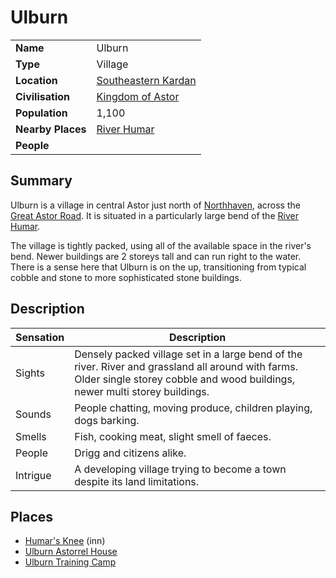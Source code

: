 # Ulburn

|||
| --- | --- |
| **Name** | Ulburn | place.4
| **Type** | Village |
| **Location** | [Southeastern Kardan](../../regions/southeastern-kardan.md) |
| **Civilisation** | [Kingdom of Astor](../../../civilisations/kingdom-of-astor/kingdom-of-astor.md) |
| **Population** | 1,100 |
| **Nearby Places** | [River Humar](../../topography/rivers-lakes/river-humar.md) |
| **People** | |

## Summary

Ulburn is a village in central Astor just north of [Northhaven](../cities/northhaven.md), across the [Great Astor Road](../../roads/great-astor-road.md). It is situated in a particularly large bend of the [River Humar](../../topography/rivers-lakes/river-humar.md).

The village is tightly packed, using all of the available space in the river's bend. Newer buildings are 2 storeys tall and can run right to the water. There is a sense here that Ulburn is on the up, transitioning from typical cobble and stone to more sophisticated stone buildings.

## Description

| Sensation | Description |
| ---- | --- |
| Sights | Densely packed village set in a large bend of the river. River and grassland all around with farms. Older single storey cobble and wood buildings, newer multi storey buildings. |
| Sounds | People chatting, moving produce, children playing, dogs barking. |
| Smells | Fish, cooking meat, slight smell of faeces. |
| People | Drigg and citizens alike. |
| Intrigue | A developing village trying to become a town despite its land limitations. |

## Places

- [Humar's Knee](../../buildings/inns-taverns/humars-knee.md) (inn)
- [Ulburn Astorrel House](../../buildings/government/ulburn-astorrel-house.md)
- [Ulburn Training Camp](../../topography/landmarks/ulburn-training-camp.md)
